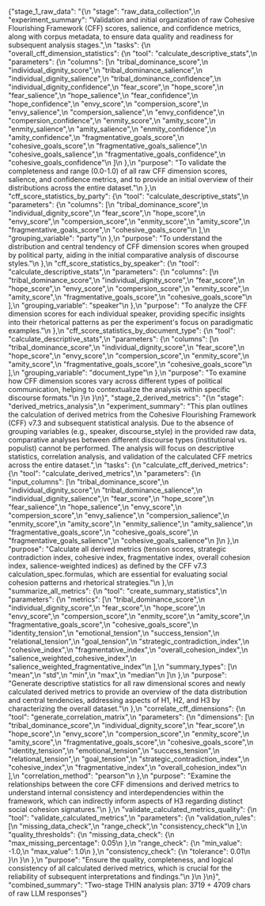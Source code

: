 {"stage_1_raw_data": "{\n  \"stage\": \"raw_data_collection\",\n  \"experiment_summary\": \"Validation and initial organization of raw Cohesive Flourishing Framework (CFF) scores, salience, and confidence metrics, along with corpus metadata, to ensure data quality and readiness for subsequent analysis stages.\",\n  \"tasks\": {\n    \"overall_cff_dimension_statistics\": {\n      \"tool\": \"calculate_descriptive_stats\",\n      \"parameters\": {\n        \"columns\": [\n          \"tribal_dominance_score\",\n          \"individual_dignity_score\",\n          \"tribal_dominance_salience\",\n          \"individual_dignity_salience\",\n          \"tribal_dominance_confidence\",\n          \"individual_dignity_confidence\",\n          \"fear_score\",\n          \"hope_score\",\n          \"fear_salience\",\n          \"hope_salience\",\n          \"fear_confidence\",\n          \"hope_confidence\",\n          \"envy_score\",\n          \"compersion_score\",\n          \"envy_salience\",\n          \"compersion_salience\",\n          \"envy_confidence\",\n          \"compersion_confidence\",\n          \"enmity_score\",\n          \"amity_score\",\n          \"enmity_salience\",\n          \"amity_salience\",\n          \"enmity_confidence\",\n          \"amity_confidence\",\n          \"fragmentative_goals_score\",\n          \"cohesive_goals_score\",\n          \"fragmentative_goals_salience\",\n          \"cohesive_goals_salience\",\n          \"fragmentative_goals_confidence\",\n          \"cohesive_goals_confidence\"\n        ]\n      },\n      \"purpose\": \"To validate the completeness and range (0.0-1.0) of all raw CFF dimension scores, salience, and confidence metrics, and to provide an initial overview of their distributions across the entire dataset.\"\n    },\n    \"cff_score_statistics_by_party\": {\n      \"tool\": \"calculate_descriptive_stats\",\n      \"parameters\": {\n        \"columns\": [\n          \"tribal_dominance_score\",\n          \"individual_dignity_score\",\n          \"fear_score\",\n          \"hope_score\",\n          \"envy_score\",\n          \"compersion_score\",\n          \"enmity_score\",\n          \"amity_score\",\n          \"fragmentative_goals_score\",\n          \"cohesive_goals_score\"\n        ],\n        \"grouping_variable\": \"party\"\n      },\n      \"purpose\": \"To understand the distribution and central tendency of CFF dimension scores when grouped by political party, aiding in the initial comparative analysis of discourse styles.\"\n    },\n    \"cff_score_statistics_by_speaker\": {\n      \"tool\": \"calculate_descriptive_stats\",\n      \"parameters\": {\n        \"columns\": [\n          \"tribal_dominance_score\",\n          \"individual_dignity_score\",\n          \"fear_score\",\n          \"hope_score\",\n          \"envy_score\",\n          \"compersion_score\",\n          \"enmity_score\",\n          \"amity_score\",\n          \"fragmentative_goals_score\",\n          \"cohesive_goals_score\"\n        ],\n        \"grouping_variable\": \"speaker\"\n      },\n      \"purpose\": \"To analyze the CFF dimension scores for each individual speaker, providing specific insights into their rhetorical patterns as per the experiment's focus on paradigmatic examples.\"\n    },\n    \"cff_score_statistics_by_document_type\": {\n      \"tool\": \"calculate_descriptive_stats\",\n      \"parameters\": {\n        \"columns\": [\n          \"tribal_dominance_score\",\n          \"individual_dignity_score\",\n          \"fear_score\",\n          \"hope_score\",\n          \"envy_score\",\n          \"compersion_score\",\n          \"enmity_score\",\n          \"amity_score\",\n          \"fragmentative_goals_score\",\n          \"cohesive_goals_score\"\n        ],\n        \"grouping_variable\": \"document_type\"\n      },\n      \"purpose\": \"To examine how CFF dimension scores vary across different types of political communication, helping to contextualize the analysis within specific discourse formats.\"\n    }\n  }\n}", "stage_2_derived_metrics": "{\n  \"stage\": \"derived_metrics_analysis\",\n  \"experiment_summary\": \"This plan outlines the calculation of derived metrics from the Cohesive Flourishing Framework (CFF) v7.3 and subsequent statistical analysis. Due to the absence of grouping variables (e.g., speaker, discourse_style) in the provided raw data, comparative analyses between different discourse types (institutional vs. populist) cannot be performed. The analysis will focus on descriptive statistics, correlation analysis, and validation of the calculated CFF metrics across the entire dataset.\",\n  \"tasks\": {\n    \"calculate_cff_derived_metrics\": {\n      \"tool\": \"calculate_derived_metrics\",\n      \"parameters\": {\n        \"input_columns\": [\n          \"tribal_dominance_score\",\n          \"individual_dignity_score\",\n          \"tribal_dominance_salience\",\n          \"individual_dignity_salience\",\n          \"fear_score\",\n          \"hope_score\",\n          \"fear_salience\",\n          \"hope_salience\",\n          \"envy_score\",\n          \"compersion_score\",\n          \"envy_salience\",\n          \"compersion_salience\",\n          \"enmity_score\",\n          \"amity_score\",\n          \"enmity_salience\",\n          \"amity_salience\",\n          \"fragmentative_goals_score\",\n          \"cohesive_goals_score\",\n          \"fragmentative_goals_salience\",\n          \"cohesive_goals_salience\"\n        ]\n      },\n      \"purpose\": \"Calculate all derived metrics (tension scores, strategic contradiction index, cohesive index, fragmentative index, overall cohesion index, salience-weighted indices) as defined by the CFF v7.3 calculation_spec.formulas, which are essential for evaluating social cohesion patterns and rhetorical strategies.\"\n    },\n    \"summarize_all_metrics\": {\n      \"tool\": \"create_summary_statistics\",\n      \"parameters\": {\n        \"metrics\": [\n          \"tribal_dominance_score\",\n          \"individual_dignity_score\",\n          \"fear_score\",\n          \"hope_score\",\n          \"envy_score\",\n          \"compersion_score\",\n          \"enmity_score\",\n          \"amity_score\",\n          \"fragmentative_goals_score\",\n          \"cohesive_goals_score\",\n          \"identity_tension\",\n          \"emotional_tension\",\n          \"success_tension\",\n          \"relational_tension\",\n          \"goal_tension\",\n          \"strategic_contradiction_index\",\n          \"cohesive_index\",\n          \"fragmentative_index\",\n          \"overall_cohesion_index\",\n          \"salience_weighted_cohesive_index\",\n          \"salience_weighted_fragmentative_index\"\n        ],\n        \"summary_types\": [\n          \"mean\",\n          \"std\",\n          \"min\",\n          \"max\",\n          \"median\"\n        ]\n      },\n      \"purpose\": \"Generate descriptive statistics for all raw dimensional scores and newly calculated derived metrics to provide an overview of the data distribution and central tendencies, addressing aspects of H1, H2, and H3 by characterizing the overall dataset.\"\n    },\n    \"correlate_cff_dimensions\": {\n      \"tool\": \"generate_correlation_matrix\",\n      \"parameters\": {\n        \"dimensions\": [\n          \"tribal_dominance_score\",\n          \"individual_dignity_score\",\n          \"fear_score\",\n          \"hope_score\",\n          \"envy_score\",\n          \"compersion_score\",\n          \"enmity_score\",\n          \"amity_score\",\n          \"fragmentative_goals_score\",\n          \"cohesive_goals_score\",\n          \"identity_tension\",\n          \"emotional_tension\",\n          \"success_tension\",\n          \"relational_tension\",\n          \"goal_tension\",\n          \"strategic_contradiction_index\",\n          \"cohesive_index\",\n          \"fragmentative_index\",\n          \"overall_cohesion_index\"\n        ],\n        \"correlation_method\": \"pearson\"\n      },\n      \"purpose\": \"Examine the relationships between the core CFF dimensions and derived metrics to understand internal consistency and interdependencies within the framework, which can indirectly inform aspects of H3 regarding distinct social cohesion signatures.\"\n    },\n    \"validate_calculated_metrics_quality\": {\n      \"tool\": \"validate_calculated_metrics\",\n      \"parameters\": {\n        \"validation_rules\": [\n          \"missing_data_check\",\n          \"range_check\",\n          \"consistency_check\"\n        ],\n        \"quality_thresholds\": {\n          \"missing_data_check\": {\n            \"max_missing_percentage\": 0.05\n          },\n          \"range_check\": {\n            \"min_value\": -1.0,\n            \"max_value\": 1.0\n          },\n          \"consistency_check\": {\n            \"tolerance\": 0.01\n          }\n        }\n      },\n      \"purpose\": \"Ensure the quality, completeness, and logical consistency of all calculated derived metrics, which is crucial for the reliability of subsequent interpretations and findings.\"\n    }\n  }\n}", "combined_summary": "Two-stage THIN analysis plan: 3719 + 4709 chars of raw LLM responses"}